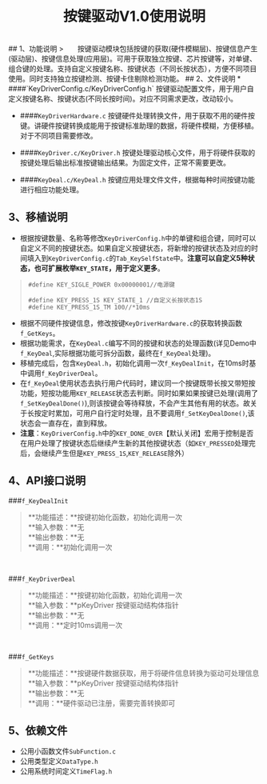 # <center>按键驱动V1.0使用说明 
<br>
## 1、功能说明
>　　按键驱动模块包括按键的获取(硬件模糊层)、按键信息产生(驱动层)、按键信息处理(应用层)。可用于获取独立按键、芯片按键等，对单键、组合键的处理。支持自定义按键名称、按键状态（不同长按状态），方便不同项目使用。同时支持独立按键检测、按键卡住剔除检测功能。
## 2、文件说明
* ####`KeyDriverConfig.c/KeyDriverConfig.h`
    按键驱动配置文件，用于用户自定义按键名称、按键状态(不同长按时间)。对应不同需求更改，改动较小。

* ####`KeyDriverHardware.c`
    按键硬件处理转换文件，用于获取不用的硬件按键。讲硬件按键转换成能用于按键标准助理的数据，将硬件模糊，方便移植。对于不同项目需要修改。

* ####`KeyDriver.c/KeyDriver.h`
    按键处理驱动核心文件，用于将硬件获取的按键处理后输出标准按键输出结果。为固定文件，正常不需要更改。

* ####`KeyDeal.c/KeyDeal.h`
    按键应用处理文件文件，根据每种时间按键功能进行相应功能处理。

## 3、移植说明
* 根据按键数量、名称等修改`KeyDriverConfig.h`中的单键和组合键，同时可以自定义不同的按键状态。如果自定义按键状态，将新增的按键状态及对应的时间填入到`KeyDriverConfig.c`的`Tab_KeySelfState`中。**注意可以自定义5种状态，也可扩展枚举`KEY_STATE`，用于定义更多**。
>     #define KEY_SIGLE_POWER 0x00000001//电源键
>       
>     #define KEY_PRESS_1S KEY_STATE_1 //自定义长按状态1S
>     #define KEY_PRESS_1S_TM 100//*10ms

* 根据不同硬件按键信息，修改按键`KeyDriverHardware.c`的获取转换函数`f_GetKeys`。
* 根据功能需求，在`KeyDeal.c`编写不同的按键和状态的处理函数(详见Demo中`f_KeyDeal`,实际根据功能可拆分函数，最终在`f_KeyDeal`处理)。
* 移植完成后，包含`KeyDeal.h`，初始化调用一次`f_KeyDealInit`，在10ms时基中调用`f_KeyDriverDeal`。
* 在`f_KeyDeal`使用状态去执行用户代码时，建议同一个按键既带长按又带短按功能，短按功能用`KEY_RELEASE`状态去判断。同时如果如果按键已处理(调用了`f_SetKeyDealDone()`),则该按键会等待释放，不会产生其他有用的状态。故关于长按定时累加，可用户自行定时处理，且不要调用`f_SetKeyDealDone()`,该状态会一直存在，直到释放。
* **注意**：`KeyDriverConfig.h`中的`KEY_DONE_OVER`【默认关闭】宏用于控制是否在用户处理了按键状态后继续产生新的其他按键状态（如`KEY_PRESSED`处理完后，会继续产生但是`KEY_PRESS_1S`,`KEY_RELEASE`除外）


## 4、API接口说明
###`f_KeyDealInit`
>**功能描述：**按键初始化函数，初始化调用一次<br>
>**输入参数：**无<br>
>**输出参数：**无<br>
>**调用：**初始化调用一次<br>

<br>

###`f_KeyDriverDeal`
>**功能描述：**按键初始化函数，初始化调用一次<br>
>**输入参数：**pKeyDriver 按键驱动结构体指针<br>
>**输出参数：**无<br>
>**调用：**定时10ms调用一次<br>

<br>

###`f_GetKeys`
>**功能描述：**按键硬件数据获取，用于将硬件信息转换为驱动可处理信息<br>
>**输入参数：**pKeyDriver 按键驱动结构体指针<br>
>**输出参数：**无<br>
>**调用：**硬件驱动已注册，需要完善转换即可<br>

## 5、依赖文件
* 公用小函数文件`SubFunction.c`
* 公用类型定义`DataType.h`
* 公用系统时间定义`TimeFlag.h`